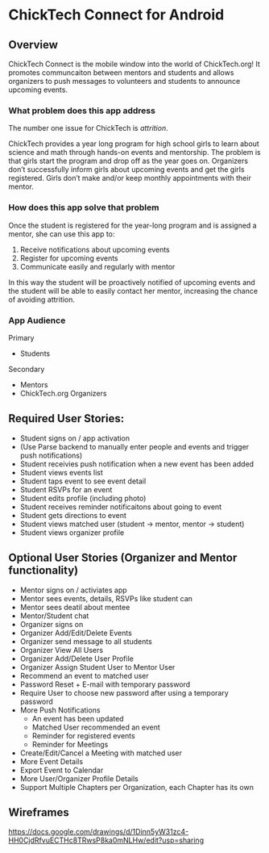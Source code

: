 # ChickTech Connect for Android


## Overview

ChickTech Connect is the mobile window into the world of ChickTech.org! It promotes communcaiton between mentors and students and allows organizers to push messages to volunteers and students to announce upcoming events.

### What problem does this app address

The number one issue for ChickTech is *attrition*.

ChickTech provides a year long program for high school girls to learn about science and math through hands-on events and mentorship. The problem is that girls start the program and drop off as the year goes on. Organizers don’t successfully inform girls about upcoming events and get the girls registered. Girls don’t make and/or keep monthly appointments with their mentor.

### How does this app solve that problem

Once the student is registered for the year-long program and is assigned a mentor, she can use this app to:

1. Receive notifications about upcoming events
2. Register for upcoming events
3. Communicate easily and regularly with mentor

In this way the student will be proactively notified of upcoming events and the student will be able to easily contact her mentor, increasing the chance of avoiding attrition. 


### App Audience

Primary
* Students

Secondary
* Mentors
* ChickTech.org Organizers

## Required User Stories:
- Student signs on / app activation
- (Use Parse backend to manually enter people and events and trigger push notifications)
- Student receivies push notification when a new event has been added
- Student views events list
- Student taps event to see event detail
- Student RSVPs for an event
- Student edits profile (including photo)
- Student receives reminder notificaitons about going to event
- Student gets directions to event
- Student views matched user (student -> mentor, mentor -> student)
- Student views organizer profile

## Optional User Stories (Organizer and Mentor functionality)

- Mentor signs on / activiates app
- Mentor sees events, details, RSVPs like student can
- Mentor sees deatil about mentee
- Mentor/Student chat
- Organizer signs on 
- Organizer Add/Edit/Delete Events
- Organizer send message to all students
- Organizer View All Users
- Organizer Add/Delete User Profile
- Organizer Assign Student User to Mentor User
- Recommend an event to matched user
- Password Reset + E-mail with temporary password
- Require User to choose new password after using a temporary password
- More Push Notifications
  - An event has been updated
  - Matched User recommended an event
  - Reminder for registered events
  - Reminder for Meetings
- Create/Edit/Cancel a Meeting with matched user
- More Event Details
- Export Event to Calendar
- More User/Organizer Profile Details
- Support Multiple Chapters per Organization, each Chapter has its own


## Wireframes

https://docs.google.com/drawings/d/1Dinn5yW31zc4-HH0CjdRfvuECTHc8TRwsP8ka0mNLHw/edit?usp=sharing

